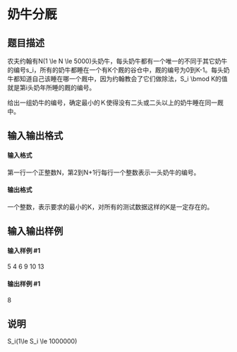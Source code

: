 
# 奶牛分厩
## 题目描述
农夫约翰有N(1 \le N \le 5000)头奶牛，每头奶牛都有一个唯一的不同于其它奶牛的编号s_i，所有的奶牛都睡在一个有K个厩的谷仓中，厩的编号为0到K-1。每头奶牛都知道自己该睡在哪一个厩中，因为约翰教会了它们做除法，S_i  \bmod  K的值就是第i头奶年所睡的厩的编号。

给出一组奶牛的编号，确定最小的Ｋ使得没有二头或二头以上的奶牛睡在同一厩中。

## 输入输出格式
#### 输入格式

第一行一个正整数N，第2到N+1行每行一个整数表示一头奶牛的编号。

#### 输出格式

一个整数，表示要求的最小的K，对所有的测试数据这样的K是一定存在的。

## 输入输出样例
#### 输入样例 #1
5 
4 
6 
9 
10 
13 

#### 输出样例 #1
8
## 说明
S_i(1\le S_i \le 1000000)

